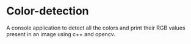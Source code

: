 # Color-detection
A console application to detect all the colors and print their RGB values present in an image using c++ and opencv.
